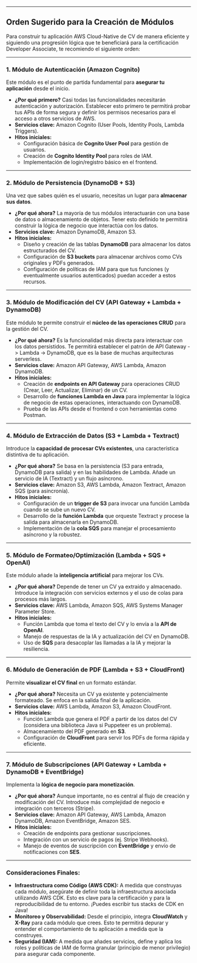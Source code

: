 
---

## Orden Sugerido para la Creación de Módulos

Para construir tu aplicación AWS Cloud-Native de CV de manera eficiente y siguiendo una progresión lógica que te beneficiará para la certificación Developer Associate, te recomiendo el siguiente orden:

---

### **1. Módulo de Autenticación (Amazon Cognito)**

Este módulo es el punto de partida fundamental para **asegurar tu aplicación** desde el inicio.

* **¿Por qué primero?** Casi todas las funcionalidades necesitarán autenticación y autorización. Establecer esto primero te permitirá probar tus APIs de forma segura y definir los permisos necesarios para el acceso a otros servicios de AWS.
* **Servicios clave:** Amazon Cognito (User Pools, Identity Pools, Lambda Triggers).
* **Hitos iniciales:**
    * Configuración básica de **Cognito User Pool** para gestión de usuarios.
    * Creación de **Cognito Identity Pool** para roles de IAM.
    * Implementación de login/registro básico en el frontend.

---

### **2. Módulo de Persistencia (DynamoDB + S3)**

Una vez que sabes quién es el usuario, necesitas un lugar para **almacenar sus datos**.

* **¿Por qué ahora?** La mayoría de tus módulos interactuarán con una base de datos o almacenamiento de objetos. Tener esto definido te permitirá construir la lógica de negocio que interactúa con los datos.
* **Servicios clave:** Amazon DynamoDB, Amazon S3.
* **Hitos iniciales:**
    * Diseño y creación de las tablas **DynamoDB** para almacenar los datos estructurados del CV.
    * Configuración de **S3 buckets** para almacenar archivos como CVs originales y PDFs generados.
    * Configuración de políticas de IAM para que tus funciones (y eventualmente usuarios autenticados) puedan acceder a estos recursos.

---

### **3. Módulo de Modificación del CV (API Gateway + Lambda + DynamoDB)**

Este módulo te permite construir el **núcleo de las operaciones CRUD** para la gestión del CV.

* **¿Por qué ahora?** Es la funcionalidad más directa para interactuar con los datos persistidos. Te permitirá establecer el patrón de API Gateway -> Lambda -> DynamoDB, que es la base de muchas arquitecturas serverless.
* **Servicios clave:** Amazon API Gateway, AWS Lambda, Amazon DynamoDB.
* **Hitos iniciales:**
    * Creación de **endpoints en API Gateway** para operaciones CRUD (Crear, Leer, Actualizar, Eliminar) de un CV.
    * Desarrollo de **funciones Lambda en Java** para implementar la lógica de negocio de estas operaciones, interactuando con DynamoDB.
    * Prueba de las APIs desde el frontend o con herramientas como Postman.

---

### **4. Módulo de Extracción de Datos (S3 + Lambda + Textract)**

Introduce la **capacidad de procesar CVs existentes**, una característica distintiva de tu aplicación.

* **¿Por qué ahora?** Se basa en la persistencia (S3 para entrada, DynamoDB para salida) y en las habilidades de Lambda. Añade un servicio de IA (Textract) y un flujo asíncrono.
* **Servicios clave:** Amazon S3, AWS Lambda, Amazon Textract, Amazon SQS (para asincronía).
* **Hitos iniciales:**
    * Configuración de un **trigger de S3** para invocar una función Lambda cuando se sube un nuevo CV.
    * Desarrollo de la **función Lambda** que orqueste Textract y procese la salida para almacenarla en DynamoDB.
    * Implementación de la **cola SQS** para manejar el procesamiento asíncrono y la robustez.

---

### **5. Módulo de Formateo/Optimización (Lambda + SQS + OpenAI)**

Este módulo añade la **inteligencia artificial** para mejorar los CVs.

* **¿Por qué ahora?** Depende de tener un CV ya extraído y almacenado. Introduce la integración con servicios externos y el uso de colas para procesos más largos.
* **Servicios clave:** AWS Lambda, Amazon SQS, AWS Systems Manager Parameter Store.
* **Hitos iniciales:**
    * Función Lambda que toma el texto del CV y lo envía a la **API de OpenAI**.
    * Manejo de respuestas de la IA y actualización del CV en DynamoDB.
    * Uso de **SQS** para desacoplar las llamadas a la IA y mejorar la resiliencia.

---

### **6. Módulo de Generación de PDF (Lambda + S3 + CloudFront)**

Permite **visualizar el CV final** en un formato estándar.

* **¿Por qué ahora?** Necesita un CV ya existente y potencialmente formateado. Se enfoca en la salida final de la aplicación.
* **Servicios clave:** AWS Lambda, Amazon S3, Amazon CloudFront.
* **Hitos iniciales:**
    * Función Lambda que genera el PDF a partir de los datos del CV (considera una biblioteca Java si Puppeteer es un problema).
    * Almacenamiento del PDF generado en **S3**.
    * Configuración de **CloudFront** para servir los PDFs de forma rápida y eficiente.

---

### **7. Módulo de Subscripciones (API Gateway + Lambda + DynamoDB + EventBridge)**

Implementa la **lógica de negocio para monetización**.

* **¿Por qué ahora?** Aunque importante, no es central al flujo de creación y modificación del CV. Introduce más complejidad de negocio e integración con terceros (Stripe).
* **Servicios clave:** Amazon API Gateway, AWS Lambda, Amazon DynamoDB, Amazon EventBridge, Amazon SES.
* **Hitos iniciales:**
    * Creación de endpoints para gestionar suscripciones.
    * Integración con un servicio de pagos (ej. Stripe Webhooks).
    * Manejo de eventos de suscripción con **EventBridge** y envío de notificaciones con **SES**.

---

### **Consideraciones Finales:**

* **Infraestructura como Código (AWS CDK):** A medida que construyas cada módulo, asegúrate de definir toda la infraestructura asociada utilizando AWS CDK. Esto es clave para la certificación y para la reproducibilidad de tu entorno. ¡Puedes escribir tus stacks de CDK en Java!
* **Monitoreo y Observabilidad:** Desde el principio, integra **CloudWatch** y **X-Ray** para cada módulo que crees. Esto te permitirá depurar y entender el comportamiento de tu aplicación a medida que la construyes.
* **Seguridad (IAM):** A medida que añades servicios, define y aplica los roles y políticas de IAM de forma granular (principio de menor privilegio) para asegurar cada componente.

